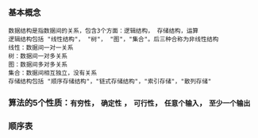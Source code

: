 
### 基本概念
    数据结构是指数据间的关系，包含3个方面：逻辑结构， 存储结构，运算
    逻辑结构包括 "线性结构"， "树"， "图"，"集合"。后三种合称为非线性结构
    线性：数据间一对一关系
    树：数据间一对多关系
    图：数据间多对多关系
    集合：数据间相互独立，没有关系
    存储结构包括 "顺序存储结构"，"链式存储结构"，"索引存储"，"散列存储"

### 算法的5个性质：`有穷性`， `确定性` ， `可行性`， `任意个输入`， `至少一个输出`

### 顺序表